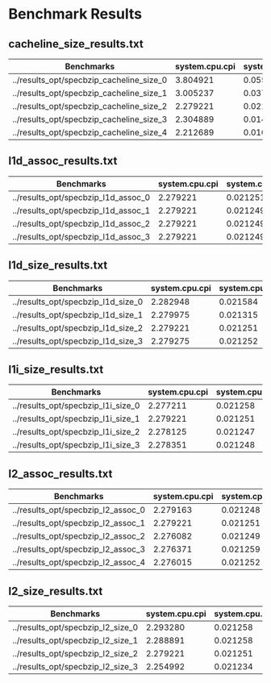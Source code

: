 # Benchmark Results

## cacheline_size_results.txt
| Benchmarks | system.cpu.cpi | system.cpu.dcache.overall_miss_rate::total | system.cpu.icache.overall_miss_rate::total | system.l2.overall_miss_rate::total |
| ---------- | -------------- | ------------------------------------------ | ------------------------------------------ | ---------------------------------- |
| ../results_opt/specbzip_cacheline_size_0 | 3.804921 | 0.055506 | 0.000656 | 0.993989 |
| ../results_opt/specbzip_cacheline_size_1 | 3.005237 | 0.037665 | 0.000581 | 0.990034 |
| ../results_opt/specbzip_cacheline_size_2 | 2.279221 | 0.021251 | 0.000520 | 0.985545 |
| ../results_opt/specbzip_cacheline_size_3 | 2.304889 | 0.014102 | 0.000450 | 0.982872 |
| ../results_opt/specbzip_cacheline_size_4 | 2.212689 | 0.010056 | 0.000432 | 0.983904 |


## l1d_assoc_results.txt
| Benchmarks | system.cpu.cpi | system.cpu.dcache.overall_miss_rate::total | system.cpu.icache.overall_miss_rate::total | system.l2.overall_miss_rate::total |
| ---------- | -------------- | ------------------------------------------ | ------------------------------------------ | ---------------------------------- |
| ../results_opt/specbzip_l1d_assoc_0 | 2.279221 | 0.021251 | 0.000520 | 0.985545 |
| ../results_opt/specbzip_l1d_assoc_1 | 2.279221 | 0.021249 | 0.000520 | 0.985627 |
| ../results_opt/specbzip_l1d_assoc_2 | 2.279221 | 0.021249 | 0.000520 | 0.985627 |
| ../results_opt/specbzip_l1d_assoc_3 | 2.279221 | 0.021249 | 0.000520 | 0.985627 |


## l1d_size_results.txt
| Benchmarks | system.cpu.cpi | system.cpu.dcache.overall_miss_rate::total | system.cpu.icache.overall_miss_rate::total | system.l2.overall_miss_rate::total |
| ---------- | -------------- | ------------------------------------------ | ------------------------------------------ | ---------------------------------- |
| ../results_opt/specbzip_l1d_size_0 | 2.282948 | 0.021584 | 0.000523 | 0.968619 |
| ../results_opt/specbzip_l1d_size_1 | 2.279975 | 0.021315 | 0.000520 | 0.982521 |
| ../results_opt/specbzip_l1d_size_2 | 2.279221 | 0.021251 | 0.000520 | 0.985545 |
| ../results_opt/specbzip_l1d_size_3 | 2.279275 | 0.021252 | 0.000520 | 0.985676 |


## l1i_size_results.txt
| Benchmarks | system.cpu.cpi | system.cpu.dcache.overall_miss_rate::total | system.cpu.icache.overall_miss_rate::total | system.l2.overall_miss_rate::total |
| ---------- | -------------- | ------------------------------------------ | ------------------------------------------ | ---------------------------------- |
| ../results_opt/specbzip_l1i_size_0 | 2.277211 | 0.021258 | 0.000574 | 0.985163 |
| ../results_opt/specbzip_l1i_size_1 | 2.279221 | 0.021251 | 0.000520 | 0.985545 |
| ../results_opt/specbzip_l1i_size_2 | 2.278125 | 0.021247 | 0.000475 | 0.985904 |
| ../results_opt/specbzip_l1i_size_3 | 2.278351 | 0.021248 | 0.000460 | 0.986035 |


## l2_assoc_results.txt
| Benchmarks | system.cpu.cpi | system.cpu.dcache.overall_miss_rate::total | system.cpu.icache.overall_miss_rate::total | system.l2.overall_miss_rate::total |
| ---------- | -------------- | ------------------------------------------ | ------------------------------------------ | ---------------------------------- |
| ../results_opt/specbzip_l2_assoc_0 | 2.279163 | 0.021248 | 0.000520 | 0.988474 |
| ../results_opt/specbzip_l2_assoc_1 | 2.279221 | 0.021251 | 0.000520 | 0.985545 |
| ../results_opt/specbzip_l2_assoc_2 | 2.276082 | 0.021249 | 0.000520 | 0.983371 |
| ../results_opt/specbzip_l2_assoc_3 | 2.276371 | 0.021259 | 0.000520 | 0.983363 |
| ../results_opt/specbzip_l2_assoc_4 | 2.276015 | 0.021252 | 0.000520 | 0.983587 |


## l2_size_results.txt
| Benchmarks | system.cpu.cpi | system.cpu.dcache.overall_miss_rate::total | system.cpu.icache.overall_miss_rate::total | system.l2.overall_miss_rate::total |
| ---------- | -------------- | ------------------------------------------ | ------------------------------------------ | ---------------------------------- |
| ../results_opt/specbzip_l2_size_0 | 2.293280 | 0.021258 | 0.000520 | 0.997560 |
| ../results_opt/specbzip_l2_size_1 | 2.288891 | 0.021258 | 0.000520 | 0.992067 |
| ../results_opt/specbzip_l2_size_2 | 2.279221 | 0.021251 | 0.000520 | 0.985545 |
| ../results_opt/specbzip_l2_size_3 | 2.254992 | 0.021234 | 0.000520 | 0.970933 |


